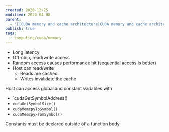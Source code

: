 ```yaml
---
created: 2020-12-25
modified: 2024-04-08
parent:
  - "[[CUDA memory and cache architecture|CUDA memory and cache architecture]]"
publish: true
tags:
  - computing/cuda/memory
---
```

- Long latency
- Off-chip, read/write access
- Random access causes performance hit (sequential access is better)
- Host can read/write
  - Reads are cached
  - Writes invalidate the cache

Host can access global and constant variables with
- `cudaGetSymbolAddress()
- `cudaGetSymbolSize()`
- `cudaMemcpyToSymbol()`
- `cudaMemcpyFromSymbol()`

Constants must be declared outside of a function body.